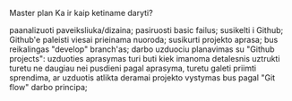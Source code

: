 Master plan
Ka ir kaip ketiname daryti?

 paanalizuoti paveiksliuka/dizaina;
 pasiruosti basic failus;
 susikelti i Github;
 Github'e paleisti viesai prieinama nuoroda;
 susikurti projekto aprasa;
 bus reikalingas "develop" branch'as;
 darbo uzduociu planavimas su "Github projects":
 uzduoties aprasymas turi buti kiek imanoma detalesnis
 uztrukti turetu ne daugiau nei pusdieni
 pagal aprasyma, turetu galeti priimti sprendima, ar uzduotis atlikta deramai
 projekto vystymas bus pagal "Git flow" darbo principa;
